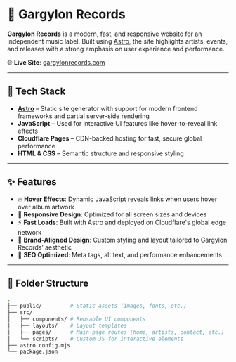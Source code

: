 # 🎸 Gargylon Records

**Gargylon Records** is a modern, fast, and responsive website for an independent music label. Built using [Astro](https://astro.build/), the site highlights artists, events, and releases with a strong emphasis on user experience and performance.

🌐 **Live Site**: [gargylonrecords.com](https://gargylonrecords.com)

---

## 🚀 Tech Stack

- **[Astro](https://astro.build/)** – Static site generator with support for modern frontend frameworks and partial server-side rendering
- **JavaScript** – Used for interactive UI features like hover-to-reveal link effects
- **Cloudflare Pages** – CDN-backed hosting for fast, secure global performance
- **HTML & CSS** – Semantic structure and responsive styling

---

## ✨ Features

- 🔥 **Hover Effects**: Dynamic JavaScript reveals links when users hover over album artwork
- 📱 **Responsive Design**: Optimized for all screen sizes and devices
- ⚡ **Fast Loads**: Built with Astro and deployed on Cloudflare's global edge network
- 🎨 **Brand-Aligned Design**: Custom styling and layout tailored to Gargylon Records’ aesthetic
- 📄 **SEO Optimized**: Meta tags, alt text, and performance enhancements

---

## 📁 Folder Structure

```bash
.
├── public/         # Static assets (images, fonts, etc.)
├── src/
│   ├── components/ # Reusable UI components
│   ├── layouts/    # Layout templates
│   ├── pages/      # Main page routes (home, artists, contact, etc.)
│   └── scripts/    # Custom JS for interactive elements
├── astro.config.mjs
└── package.json
